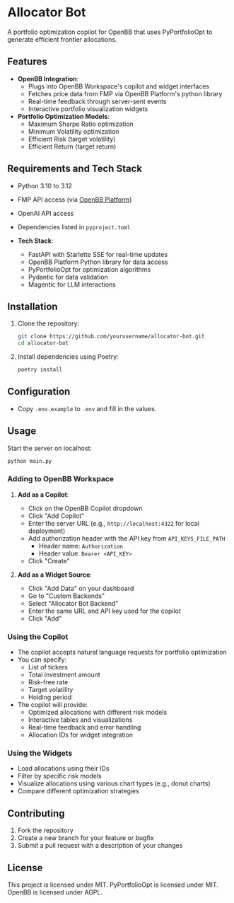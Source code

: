 # Allocator Bot

A portfolio optimization copilot for OpenBB that uses PyPortfolioOpt to generate efficient frontier allocations.

## Features

- **OpenBB Integration**:
  - Plugs into OpenBB Workspace's copilot and widget interfaces
  - Fetches price data from FMP via OpenBB Platform's python library
  - Real-time feedback through server-sent events
  - Interactive portfolio visualization widgets
- **Portfolio Optimization Models**:
  - Maximum Sharpe Ratio optimization
  - Minimum Volatility optimization
  - Efficient Risk (target volatility)
  - Efficient Return (target return)

## Requirements and Tech Stack

- Python 3.10 to 3.12
- FMP API access (via [OpenBB Platform](https://docs.openbb.co/platform))
- OpenAI API access
- Dependencies listed in `pyproject.toml`

- **Tech Stack**:
  - FastAPI with Starlette SSE for real-time updates
  - OpenBB Platform Python library for data access
  - PyPortfolioOpt for optimization algorithms
  - Pydantic for data validation
  - Magentic for LLM interactions

## Installation

1. Clone the repository:

   ```bash
   git clone https://github.com/yourusername/allocator-bot.git
   cd allocator-bot
   ```

2. Install dependencies using Poetry:

   ```bash
   poetry install
   ```

## Configuration

- Copy `.env.example` to `.env` and fill in the values.

## Usage

Start the server on localhost:

```bash
python main.py
```

### Adding to OpenBB Workspace

1. **Add as a Copilot**:

   - Click on the OpenBB Copilot dropdown
   - Click "Add Copilot"
   - Enter the server URL (e.g., `http://localhost:4322` for local deployment)
   - Add authorization header with the API key from `API_KEYS_FILE_PATH`
     - Header name: `Authorization`
     - Header value: `Bearer <API_KEY>`
   - Click "Create"

2. **Add as a Widget Source**:
   - Click "Add Data" on your dashboard
   - Go to "Custom Backends"
   - Select "Allocator Bot Backend"
   - Enter the same URL and API key used for the copilot
   - Click "Add"

### Using the Copilot

- The copilot accepts natural language requests for portfolio optimization
- You can specify:
  - List of tickers
  - Total investment amount
  - Risk-free rate
  - Target volatility
  - Holding period
- The copilot will provide:
  - Optimized allocations with different risk models
  - Interactive tables and visualizations
  - Real-time feedback and error handling
  - Allocation IDs for widget integration

### Using the Widgets

- Load allocations using their IDs
- Filter by specific risk models
- Visualize allocations using various chart types (e.g., donut charts)
- Compare different optimization strategies

## Contributing

1. Fork the repository
2. Create a new branch for your feature or bugfix
3. Submit a pull request with a description of your changes

## License

This project is licensed under MIT.
PyPortfolioOpt is licensed under MIT.
OpenBB is licensed under AGPL.
